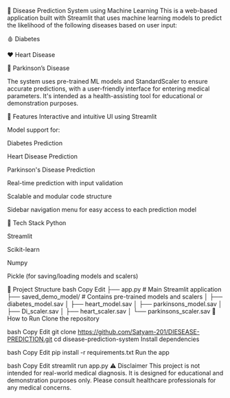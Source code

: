 🧠 Disease Prediction System using Machine Learning
This is a web-based application built with Streamlit that uses machine learning models to predict the likelihood of the following diseases based on user input:

🩸 Diabetes

❤️ Heart Disease

🧬 Parkinson’s Disease

The system uses pre-trained ML models and StandardScaler to ensure accurate predictions, with a user-friendly interface for entering medical parameters. It's intended as a health-assisting tool for educational or demonstration purposes.

🔧 Features
Interactive and intuitive UI using Streamlit

Model support for:

Diabetes Prediction

Heart Disease Prediction

Parkinson's Disease Prediction

Real-time prediction with input validation

Scalable and modular code structure

Sidebar navigation menu for easy access to each prediction model

🧠 Tech Stack
Python

Streamlit

Scikit-learn

Numpy

Pickle (for saving/loading models and scalers)

📂 Project Structure
bash
Copy
Edit
├── app.py                        # Main Streamlit application
├── saved_demo_model/            # Contains pre-trained models and scalers
│   ├── diabetes_model.sav
│   ├── heart_model.sav
│   ├── parkinsons_model.sav
│   ├── Di_scaler.sav
│   ├── heart_scaler.sav
│   └── parkinsons_scaler.sav
🚀 How to Run
Clone the repository

bash
Copy
Edit
git clone https://github.com/Satyam-201/DIESEASE-PREDICTION.git
cd disease-prediction-system
Install dependencies

bash
Copy
Edit
pip install -r requirements.txt
Run the app

bash
Copy
Edit
streamlit run app.py
⚠️ Disclaimer
This project is not intended for real-world medical diagnosis. It is designed for educational and demonstration purposes only. Please consult healthcare professionals for any medical concerns.
